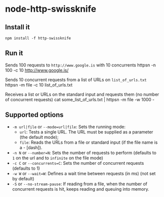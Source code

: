 # node-http-swissknife

## Install it

	npm install -f http-swissknife

## Run it

Sends 100 requests to `http://www.google.is` with 10 concurrents
	httpsn -n 100 -c 10 http://www.google.is/

Sends 10 concurrent requests from a list of URLs on `list_of_urls.txt`
    httpsn -m file -c 10 list_of_urls.txt

Receives a list or URLs on the standard input and requests them (no number of concurrent requests)
    cat some_list_of_urls.txt | httpsn -m file -w 1000 -

## Supported options

- `-m url|file` or `--mode=url|file`: Sets the running mode:
    * `url`: Tests a single URL. The URL must be supplied as a parameter (the default mode);
    * `file`: Reads the URLs from a file or standard input (if the file name is a - [dash]).
- `-n N` or `--number=N`: Sets the number of requests to perform (defaults to `1` on the url and to `infinite` on the file mode)
- `-c C` or `--concurrents=C`: Sets the number of concurrent requests (defaults to 1)
- `-w W` or `--wait=W`: Defines a wait time between requests (in ms) (not set by default)
- `-S` or `--no-stream-pause`: If reading from a file, when the number of concurrent requests is hit, keeps reading and queuing into memory.